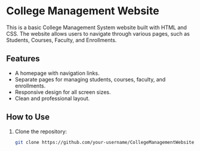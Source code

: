 # College Management Website

This is a basic College Management System website built with HTML and CSS. The website allows users to navigate through various pages, such as Students, Courses, Faculty, and Enrollments.

## Features

- A homepage with navigation links.
- Separate pages for managing students, courses, faculty, and enrollments.
- Responsive design for all screen sizes.
- Clean and professional layout.

## How to Use

1. Clone the repository:
   ```bash
   git clone https://github.com/your-username/CollegeManagementWebsite.git
